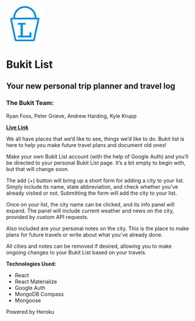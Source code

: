 <img src="./bukitlogo.png" width="20%">

# Bukit List

## Your new personal trip planner and travel log
### The Bukit Team:
Ryan Foss, Peter Grieve, Andrew Harding, Kyle Krupp

[**Live Link**](https://bukitlist.herokuapp.com)

We all have places that we’d like to see, things we’d like to do. Bukit list is here to help you make future travel plans and document old ones!

Make your own Bukit List account (with the help of Google Auth) and you’ll be directed to your personal Bukit List page. It’s a bit empty to begin with, but that will change soon.

The add (+) button will bring up a short form for adding a city to your list. Simply include its name, state abbreviation, and check whether you’ve already visited or not. Submitting the form will add the city to your list.

Once on your list, the city name can be clicked, and its info panel will expand. The panel will include current weather and news on the city, provided by custom API requests.

Also included are your personal notes on the city. This is the place to make plans for future travels or write about what you’ve already done.

All cities and notes can be removed if desired, allowing you to make ongoing changes to your Bukit List based on your travels.

**Technologies Used:**
* React
* React Materialize
* Google Auth
* MongoDB Compass
* Mongoose

Powered by Heroku
